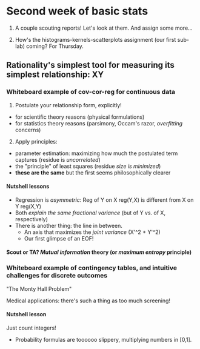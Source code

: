 # Second week of basic stats

1. A couple scouting reports! Let's look at them. And assign some more...

2. How's the histograms-kernels-scatterplots assignment (our first sub-lab) coming? For Thursday.

## Rationality's simplest tool for measuring its simplest relationship: XY

### Whiteboard example of cov-cor-reg for continuous data

1. Postulate your relationship form, explicitly!
  - for scientific theory reasons (physical formulations)
  - for statistics theory reasons (parsimony, Occam's razor, _overfitting_ concerns) 

2. Apply principles: 
  - parameter estimation: maximizing how much the postulated term captures (residue is _uncorrelated_)
  - the "principle" of least squares (residue _size is minimized_) 
  - **these are the same** but the first seems philosophically clearer 
  
#### Nutshell lessons

* Regression is _asymmetric_: Reg of Y on X reg(Y,X) is different from X on Y reg(X,Y)
* Both _explain the same fractional variance_ (but of Y vs. of X, respectively)
* There is another thing: the line in between. 
  * An axis that maximizes the _joint variance_ (X'^2 + Y'^2)
  * Our first glimpse of an EOF!
  
#### Scout or TA? _Mutual information_ theory (or _maximum entropy_ principle)

### Whiteboard example of contingency tables, and intuitive challenges for discrete outcomes

"The Monty Hall Problem" 

Medical applications: there's such a thing as too much screening!

#### Nutshell lesson
Just count integers! 
  - Probability formulas are toooooo slippery, multiplying numbers in [0,1]. 


  
